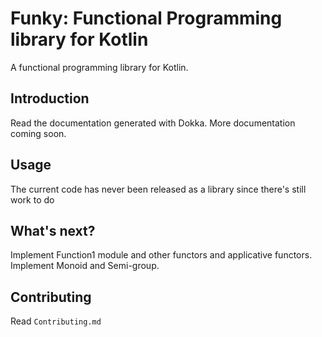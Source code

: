 # Funky: Functional Programming library for Kotlin 

A functional programming library for Kotlin.

## Introduction
Read the documentation generated with Dokka. More documentation coming soon.

## Usage
The current code has never been released as a library since there's still work to do

## What's next?
Implement Function1 module and other functors and applicative functors.
Implement Monoid and Semi-group.

## Contributing
Read `Contributing.md`